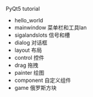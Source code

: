 PyQt5 tutorial

- hello_world
- mainwindow 菜单栏和工具lan
- sigalandslots 信号和槽
- dialog 对话框
- layout 布局
- control 控件
- drag 拖拽
- painter 绘图
- component 自定义组件
- game 俄罗斯方块
  
  
  